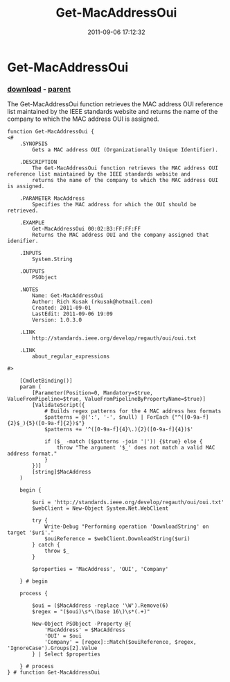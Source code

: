 ﻿---
pid:            2946
poster:         Rich Kusak
title:          Get-MacAddressOui
date:           2011-09-06 17:12:32
format:         posh
parent:         2944
parent:         2944

---

# Get-MacAddressOui

### [download](2946.ps1) - [parent](2944.md)

The Get-MacAddressOui function retrieves the MAC address OUI reference list maintained by the IEEE standards website and
returns the name of the company to which the MAC address OUI is assigned.

```posh
function Get-MacAddressOui {
<#
	.SYNOPSIS
		Gets a MAC address OUI (Organizationally Unique Identifier).

	.DESCRIPTION
		The Get-MacAddressOui function retrieves the MAC address OUI reference list maintained by the IEEE standards website and
		returns the name of the company to which the MAC address OUI is assigned.

	.PARAMETER MacAddress
		Specifies the MAC address for which the OUI should be retrieved.

	.EXAMPLE
		Get-MacAddressOui 00:02:B3:FF:FF:FF
		Returns the MAC address OUI and the company assigned that idenifier.

	.INPUTS
		System.String

	.OUTPUTS
		PSObject

	.NOTES
		Name: Get-MacAddressOui
		Author: Rich Kusak (rkusak@hotmail.com)
		Created: 2011-09-01
		LastEdit: 2011-09-06 19:09
		Version: 1.0.3.0

	.LINK
		http://standards.ieee.org/develop/regauth/oui/oui.txt

	.LINK
		about_regular_expressions

#>

	[CmdletBinding()]
	param (
		[Parameter(Position=0, Mandatory=$true, ValueFromPipeline=$true, ValueFromPipelineByPropertyName=$true)]
		[ValidateScript({
			# Builds regex patterns for the 4 MAC address hex formats
			$patterns = @(':', '-', $null) | ForEach {"^([0-9a-f]{2}$_){5}([0-9a-f]{2})$"}
			$patterns += '^([0-9a-f]{4}\.){2}([0-9a-f]{4})$'

			if ($_ -match ($patterns -join '|')) {$true} else {
				throw "The argument '$_' does not match a valid MAC address format."
			}
		})]
		[string]$MacAddress
	)
	
	begin {
	
		$uri = 'http://standards.ieee.org/develop/regauth/oui/oui.txt'
		$webClient = New-Object System.Net.WebClient
		
		try {
			Write-Debug "Performing operation 'DownloadString' on target '$uri'."
			$ouiReference = $webClient.DownloadString($uri)
		} catch {
			throw $_
		}
		
		$properties = 'MacAddress', 'OUI', 'Company'

	} # begin
	
	process {
	
		$oui = ($MacAddress -replace '\W').Remove(6)
		$regex = "($oui)\s*\(base 16\)\s*(.+)"
		
		New-Object PSObject -Property @{
			'MacAddress' = $MacAddress
			'OUI' = $oui
			'Company' = [regex]::Match($ouiReference, $regex, 'IgnoreCase').Groups[2].Value
		} | Select $properties
	
	} # process
} # function Get-MacAddressOui

```
